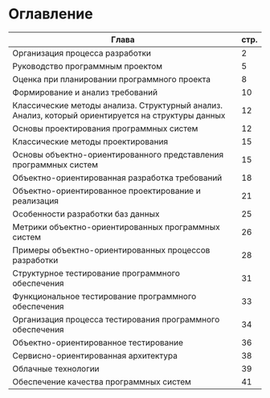 # Оглавление #
Глава | стр.
-----|-----
Организация процесса разработки |	2
Руководство программным проектом |	5
Оценка при планировании программного проекта |	8
Формирование и анализ требований |	10
Классические методы анализа. Структурный анализ. Анализ, который ориентируется на структуры данных |	12
Основы проектирования программных систем |	12
Классические методы проектирования |	15
Основы объектно-ориентированного представления программных систем |	15
Объектно-ориентированная разработка требований |	18
Объектно-ориентированное проектирование и реализация |	21
Особенности разработки баз данных |	25
Метрики объектно-ориентированных программных систем |	26
Примеры объектно-ориентированных процессов разработки |	28
Структурное тестирование программного обеспечения |	31
Функциональное тестирование программного обеспечения |	33
Организация процесса тестирования программного обеспечения |	34
Объектно-ориентированное тестирование |	36
Сервисно-ориентированная архитектура |	38
Облачные технологии |	39
Обеспечение качества программных систем |	41
